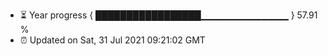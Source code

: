 - ⏳ Year progress { █████████████████▁▁▁▁▁▁▁▁▁▁▁▁▁ } 57.91 %
- ⏰ Updated on Sat, 31 Jul 2021 09:21:02 GMT

